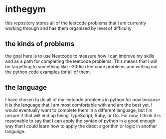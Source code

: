 # inthegym
this repository stores all of the leetcode problems that I am currently working through and has them organized by level of difficulty

## the kinds of problems
the goal here is to use Neetcode to measure how I can improve my skills and as a path for completing the leetcode problems. This means that I will be targetting to something like ~300ish leetcode problems and writing out the python code examples for all of them.

## the language
I have chosen to do all of my leetcode problems in python for now because it is the language that I am most comfortable with and am the best yet. I would eventually want to complete them in a different language, but I'm unsure if that will end up being TypeScript, Ruby, or Go. For now, I think it is reasonable to say that I can apply the syntax of python in a good enough way that I could learn how to apply the direct algorithm or logic in another language.
